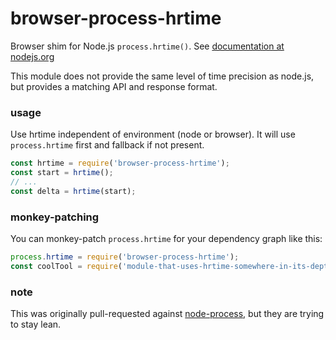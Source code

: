 # browser-process-hrtime

Browser shim for Node.js `process.hrtime()`.
See [documentation at nodejs.org](http://nodejs.org/api/process.html#process_process_hrtime)

This module does not provide the same level of time precision as node.js, but provides a matching API and response format.

### usage

Use hrtime independent of environment (node or browser).
It will use `process.hrtime` first and fallback if not present.

```js
const hrtime = require('browser-process-hrtime');
const start = hrtime();
// ...
const delta = hrtime(start);
```

### monkey-patching

You can monkey-patch `process.hrtime` for your dependency graph like this:

```js
process.hrtime = require('browser-process-hrtime');
const coolTool = require('module-that-uses-hrtime-somewhere-in-its-depths');
```

### note

This was originally pull-requested against [node-process](https://github.com/defunctzombie/node-process),
but they are trying to stay lean.
